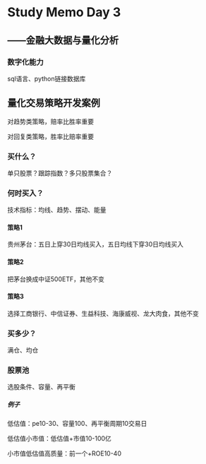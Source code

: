 # Study Memo Day 3

## ——金融大数据与量化分析

### 数字化能力

sql语言、python链接数据库

## 量化交易策略开发案例

对趋势类策略，赔率比胜率重要

对回复类策略，胜率比赔率重要

### 买什么？

单只股票？跟踪指数？多只股票集合？

### 何时买入？

技术指标：均线、趋势、摆动、能量

#### 策略1 

贵州茅台：五日上穿30日均线买入，五日均线下穿30日均线买入

#### 策略2

把茅台换成中证500ETF，其他不变

#### 策略3

选择工商银行、中信证券、生益科技、海康威视、龙大肉食，其他不变

### 买多少？

满仓、均仓

### 股票池

选股条件、容量、再平衡

##### 例子

低估值：pe10-30、容量100、再平衡周期10交易日

低估值小市值：低估值+市值10-100亿

小市值低估值高质量：前一个+ROE10-40